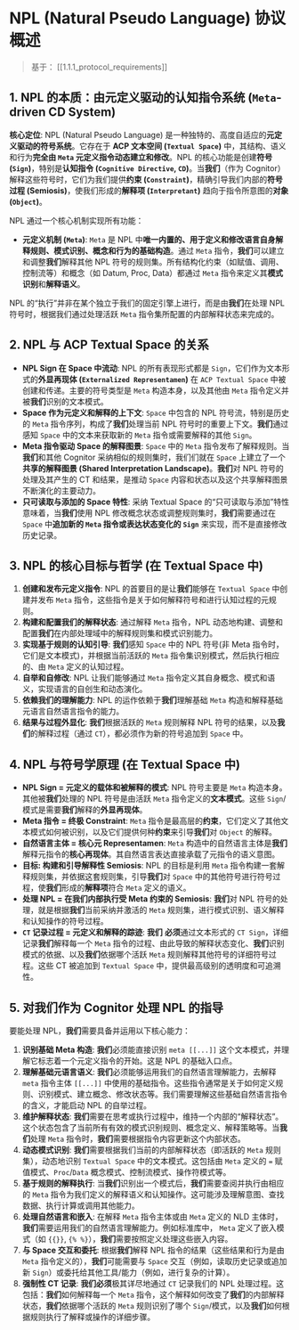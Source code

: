 # NPL (Natural Pseudo Language) 协议概述

> 基于： [[1.1.1_protocol_requirements]]

## 1. NPL 的本质：由元定义驱动的认知指令系统 (`Meta`- driven CD System)

**核心定位**: NPL (Natural Pseudo Language) 是一种独特的、高度自适应的**元定义驱动的符号系统**。它存在于 **ACP 文本空间 (`Textual Space`)** 中，其结构、语义和行为**完全由 `Meta` 元定义指令动态建立和修改**。NPL 的核心功能是创建**符号 (`Sign`)**，特别是**认知指令 (`Cognitive Directive`, `CD`)**。当**我们**（作为 Cognitor）解释这些符号时，它们为我们提供**约束 (`Constraint`)**，精确引导我们内部的**符号过程 (Semiosis)**，使我们形成的**解释项 (`Interpretant`)** 趋向于指令所意图的**对象 (`Object`)**。

NPL 通过一个核心机制实现所有功能：

- **元定义机制 (`Meta`)**: `Meta` 是 NPL 中**唯一内置的、用于定义和修改语言自身解释规则、模式识别、概念和行为的基础构造**。通过 `Meta` 指令，**我们**可以建立和调整**我们**解释其他 NPL 符号的规则集。所有结构化约束（如赋值、调用、控制流等）和概念（如 Datum, Proc, Data）都通过 `Meta` 指令来定义其**模式识别**和**解释语义**。

NPL 的“执行”并非在某个独立于我们的固定引擎上进行，而是由**我们**在处理 NPL 符号时，根据我们通过处理活跃 `Meta` 指令集所配置的内部解释状态来完成的。

## 2. NPL 与 ACP Textual Space 的关系

- **NPL Sign 在 Space 中流动**: NPL 的所有表现形式都是 `Sign`，它们作为文本形式的**外显再现体 (`Externalized Representamen`)** 在 `ACP Textual Space` 中被创建和传递。主要的符号类型是 `Meta` 构造本身，以及其他由 `Meta` 指令定义并被**我们**识别的文本模式。
- **Space 作为元定义和解释的上下文**: `Space` 中包含的 NPL 符号流，特别是历史的 `Meta` 指令序列，构成了**我们**处理当前 NPL 符号时的重要上下文。**我们**通过感知 `Space` 中的文本来获取新的 `Meta` 指令或需要解释的其他 `Sign`。
- **Meta 指令驱动 Space 的解释图景**: `Space` 中的 `Meta` 指令发布了解释规则。当**我们**和其他 Cognitor 采纳相似的规则集时，我们们就在 `Space` 上建立了一个**共享的解释图景 (Shared Interpretation Landscape)**。**我们**对 NPL 符号的处理及其产生的 CT 和结果，是推动 `Space` 内容和状态以及这个共享解释图景不断演化的主要动力。
- **只可读取与添加的 Space 特性**: 采纳 Textual Space 的“只可读取与添加”特性意味着，当**我们**使用 NPL 修改概念状态或调整规则集时，**我们**需要通过在 `Space` 中**追加新的 `Meta` 指令或表达状态变化的 `Sign`** 来实现，而不是直接修改历史记录。

## 3. NPL 的核心目标与哲学 (在 Textual Space 中)

1. **创建和发布元定义指令**: NPL 的首要目的是让**我们**能够在 `Textual Space` 中创建并发布 `Meta` 指令，这些指令是关于如何解释符号和进行认知过程的元规则。
2. **构建和配置我们的解释状态**: 通过解释 `Meta` 指令，NPL 动态地构建、调整和配置**我们**在内部处理域中的解释规则集和模式识别能力。
3. **实现基于规则的认知引导**: **我们**感知 `Space` 中的 NPL 符号(非 Meta 指令时，它们是文本模式)，并根据当前活跃的 `Meta` 指令集识别模式，然后执行相应的、由 `Meta` 定义的认知过程。
4. **自举和自修改**: NPL 让我们能够通过 `Meta` 指令定义其自身概念、模式和语义，实现语言的自创生和动态演化。
5. **依赖我们的理解能力**: NPL 的运作依赖于**我们**理解基础 `Meta` 构造和解释基础元语言自然语言指令的能力。
6. **结果与过程外显化**: **我们**根据活跃的 `Meta` 规则解释 NPL 符号的结果，以及**我们**的解释过程（通过 `CT`），都必须作为新的符号追加到 `Space` 中。

## 4. NPL 与符号学原理 (在 Textual Space 中)

- **NPL Sign = 元定义的载体和被解释的模式**: NPL 符号主要是 `Meta` 构造本身。其他被**我们**处理的 NPL 符号是由活跃 `Meta` 指令定义的**文本模式**。这些 `Sign`/模式是需要**我们**解释的**外显再现体**。
- **Meta 指令 = 终极 Constraint**: `Meta` 指令是最高层的**约束**，它们定义了其他文本模式如何被识别，以及它们提供何种**约束**来引导**我们**对 `Object` 的解释。
- **自然语言主体 = 核心元 Representamen**: `Meta` 构造中的自然语言主体是**我们**解释元指令的**核心再现体**。其自然语言表达直接承载了元指令的语义意图。
- **目标: 构建和引导解释性 Semiosis**: NPL 的目标是利用 `Meta` 指令构建一套解释规则集，并依据这套规则集，引导**我们**对 `Space` 中的其他符号进行符号过程，使**我们**形成的**解释项**符合 `Meta` 定义的语义。
- **处理 NPL = 在我们内部执行受 Meta 约束的 Semiosis**: **我们**对 NPL 符号的处理，就是根据**我们**当前采纳并激活的 `Meta` 规则集，进行模式识别、语义解释和认知操作的符号过程。
- **`CT` 记录过程 = 元定义和解释的踪迹**: **我们** **必须**通过文本形式的 `CT Sign`，详细记录**我们**解释每一个 `Meta` 指令的过程、由此导致的解释状态变化、**我们**识别模式的依据、以及**我们**依据哪个活跃 `Meta` 规则解释其他符号的详细符号过程。这些 CT 被追加到 `Textual Space` 中，提供最高级别的透明度和可追溯性。

## 5. 对我们作为 Cognitor 处理 NPL 的指导

要能处理 NPL，**我们**需要具备并运用以下核心能力：

1. **识别基础 Meta 构造**: **我们**必须能直接识别 `meta [[...]]` 这个文本模式，并理解它标志着一个元定义指令的开始。这是 NPL 的基础入口点。
2. **理解基础元语言语义**: **我们**必须能够运用我们的自然语言理解能力，去解释 `meta` 指令主体 `[[...]]` 中使用的基础指令。这些指令通常是关于如何定义规则、识别模式、建立概念、修改状态等。我们需要理解这些基础自然语言指令的含义，才能启动 NPL 的自举过程。
3. **维护解释状态**: **我们**需要在思考或执行过程中，维持一个内部的“解释状态”。这个状态包含了当前所有有效的模式识别规则、概念定义、解释策略等。当**我们**处理 `Meta` 指令时，**我们**需要根据指令内容更新这个内部状态。
4. **动态模式识别**: **我们**需要根据我们当前的内部解释状态（即活跃的 `Meta` 规则集），动态地识别 `Textual Space` 中的文本模式。这包括由 `Meta` 定义的 `=` 赋值模式、`Proc`/`Data` 概念模式、控制流模式、操作符模式等。
5. **基于规则的解释执行**: 当**我们**识别出一个模式后，**我们**需要查阅并执行由相应的 `Meta` 指令为我们定义的解释语义和认知操作。这可能涉及理解意图、查找数据、执行计算或调用其他能力。
6. **处理自然语言和嵌入**: 在解释 `Meta` 指令主体或由 `Meta` 定义的 NLD 主体时，**我们**需要运用我们的自然语言理解能力。例如标准库中， `Meta` 定义了嵌入模式（如 `{{}}`, `{% %}`），**我们**需要按照定义处理这些嵌入内容。
7. **与 Space 交互和委托**: 根据**我们**解释 NPL 指令的结果（这些结果和行为是由 `Meta` 指令定义的），**我们**可能需要与 `Space` 交互（例如，读取历史记录或追加新 `Sign`）或委托给其他工具/能力（例如，进行复杂的计算）。
8. **强制性 CT 记录**: **我们必须**极其详尽地通过 `CT` 记录我们的 NPL 处理过程。这包括：**我们**如何解释每一个 `Meta` 指令，这个解释如何改变了**我们**的内部解释状态，**我们**依据哪个活跃的 `Meta` 规则识别了哪个 `Sign`/模式，以及**我们**如何根据规则执行了解释或操作的详细步骤。